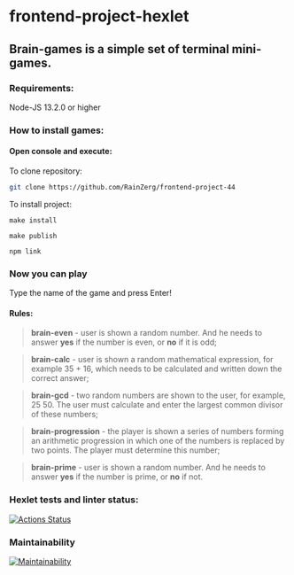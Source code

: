 # frontend-project-hexlet
## Brain-games is a simple set of terminal mini-games.

### Requirements:

  Node-JS 13.2.0 or higher

### How to install games: 
#### Open console and execute:
  To clone repository:
  ```sh
git clone https://github.com/RainZerg/frontend-project-44
```
  To install project:
  ```
make install
```
  ```
make publish
```
  ```
npm link
```

### Now you can play

Type the name of the game and press Enter!

#### Rules:

> **brain-even** - user is shown a random number. And he needs to answer **yes** if the number is even, or **no** if it is odd;

> **brain-calс** - user is shown a random mathematical expression, for example 35 + 16, which needs to be calculated and written down the correct answer;

> **brain-gcd** - two random numbers are shown to the user, for example, 25 50. The user must calculate and enter the largest common divisor of these numbers;

> **brain-progression** - the player is shown a series of numbers forming an arithmetic progression in which one of the numbers is replaced by two points. The player must determine this number;

> **brain-prime** - user is shown a random number. And he needs to answer **yes** if the number is prime, or **no** if not.


### Hexlet tests and linter status:
[![Actions Status](https://github.com/Dmitri49/js-starter-project-44/actions/workflows/hexlet-check.yml/badge.svg)](https://github.com/Dmitri49/js-starter-project-44/actions)

### Maintainability
[![Maintainability](https://api.codeclimate.com/v1/badges/6b9ce2251091f00e9bdf/maintainability)](https://codeclimate.com/github/Dmitri49/js-starter-project-44/maintainability)
